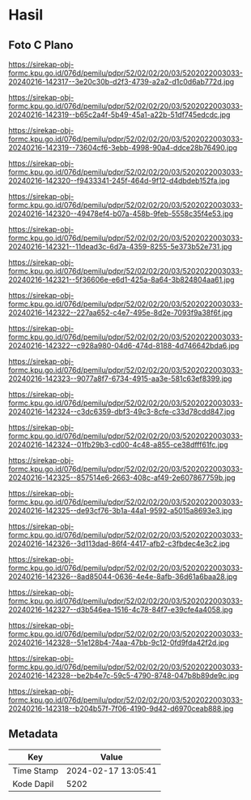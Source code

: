 # Hasil

## Foto C Plano

https://sirekap-obj-formc.kpu.go.id/076d/pemilu/pdpr/52/02/02/20/03/5202022003033-20240216-142317--3e20c30b-d2f3-4739-a2a2-d1c0d6ab772d.jpg

https://sirekap-obj-formc.kpu.go.id/076d/pemilu/pdpr/52/02/02/20/03/5202022003033-20240216-142319--b65c2a4f-5b49-45a1-a22b-51df745edcdc.jpg

https://sirekap-obj-formc.kpu.go.id/076d/pemilu/pdpr/52/02/02/20/03/5202022003033-20240216-142319--73604cf6-3ebb-4998-90a4-ddce28b76490.jpg

https://sirekap-obj-formc.kpu.go.id/076d/pemilu/pdpr/52/02/02/20/03/5202022003033-20240216-142320--f9433341-245f-464d-9f12-d4dbdeb152fa.jpg

https://sirekap-obj-formc.kpu.go.id/076d/pemilu/pdpr/52/02/02/20/03/5202022003033-20240216-142320--49478ef4-b07a-458b-9feb-5558c35f4e53.jpg

https://sirekap-obj-formc.kpu.go.id/076d/pemilu/pdpr/52/02/02/20/03/5202022003033-20240216-142321--11dead3c-6d7a-4359-8255-5e373b52e731.jpg

https://sirekap-obj-formc.kpu.go.id/076d/pemilu/pdpr/52/02/02/20/03/5202022003033-20240216-142321--5f36606e-e6d1-425a-8a64-3b824804aa61.jpg

https://sirekap-obj-formc.kpu.go.id/076d/pemilu/pdpr/52/02/02/20/03/5202022003033-20240216-142322--227aa652-c4e7-495e-8d2e-7093f9a38f6f.jpg

https://sirekap-obj-formc.kpu.go.id/076d/pemilu/pdpr/52/02/02/20/03/5202022003033-20240216-142322--c928a980-04d6-474d-8188-4d746642bda6.jpg

https://sirekap-obj-formc.kpu.go.id/076d/pemilu/pdpr/52/02/02/20/03/5202022003033-20240216-142323--9077a8f7-6734-4915-aa3e-581c63ef8399.jpg

https://sirekap-obj-formc.kpu.go.id/076d/pemilu/pdpr/52/02/02/20/03/5202022003033-20240216-142324--c3dc6359-dbf3-49c3-8cfe-c33d78cdd847.jpg

https://sirekap-obj-formc.kpu.go.id/076d/pemilu/pdpr/52/02/02/20/03/5202022003033-20240216-142324--01fb29b3-cd00-4c48-a855-ce38dfff61fc.jpg

https://sirekap-obj-formc.kpu.go.id/076d/pemilu/pdpr/52/02/02/20/03/5202022003033-20240216-142325--857514e6-2663-408c-af49-2e607867759b.jpg

https://sirekap-obj-formc.kpu.go.id/076d/pemilu/pdpr/52/02/02/20/03/5202022003033-20240216-142325--de93cf76-3b1a-44a1-9592-a5015a8693e3.jpg

https://sirekap-obj-formc.kpu.go.id/076d/pemilu/pdpr/52/02/02/20/03/5202022003033-20240216-142326--3d113dad-86f4-4417-afb2-c3fbdec4e3c2.jpg

https://sirekap-obj-formc.kpu.go.id/076d/pemilu/pdpr/52/02/02/20/03/5202022003033-20240216-142326--8ad85044-0636-4e4e-8afb-36d61a6baa28.jpg

https://sirekap-obj-formc.kpu.go.id/076d/pemilu/pdpr/52/02/02/20/03/5202022003033-20240216-142327--d3b546ea-1516-4c78-84f7-e39cfe4a4058.jpg

https://sirekap-obj-formc.kpu.go.id/076d/pemilu/pdpr/52/02/02/20/03/5202022003033-20240216-142328--51e128b4-74aa-47bb-9c12-0fd9fda42f2d.jpg

https://sirekap-obj-formc.kpu.go.id/076d/pemilu/pdpr/52/02/02/20/03/5202022003033-20240216-142328--be2b4e7c-59c5-4790-8748-047b8b89de9c.jpg

https://sirekap-obj-formc.kpu.go.id/076d/pemilu/pdpr/52/02/02/20/03/5202022003033-20240216-142318--b204b57f-7f06-4190-9d42-d6970ceab888.jpg


## Metadata

| Key        | Value               |
| ---------- | ------------------- |
| Time Stamp | 2024-02-17 13:05:41 |
| Kode Dapil | 5202                |



